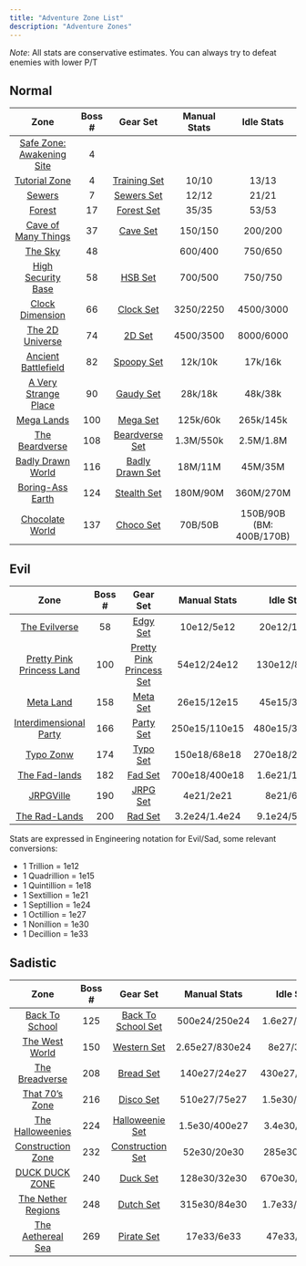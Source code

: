 ```yaml
---
title: "Adventure Zone List"
description: "Adventure Zones"
---
```


*Note*: All stats are conservative estimates. You can always try to defeat enemies with lower P/T

## Normal

| Zone                                                                                    | Boss \# | Gear Set                                                              | Manual Stats | Idle Stats                    |
| :-------------------------------------------------------------------------------------: | :-----: | :-------------------------------------------------------------------: | :----------: | :---------------------------: |
| [Safe Zone: Awakening Site](https://ngu-idle.fandom.com/wiki/Safe_Zone:_Awakening_Site) | 4       |                                                                       |              |                               |
| [Tutorial Zone](https://ngu-idle.fandom.com/wiki/Tutorial_Zone)                         | 4       | [Training Set](https://ngu-idle.fandom.com/wiki/Training_(set))       | 10/10        | 13/13                         |
| [Sewers](https://ngu-idle.fandom.com/wiki/Sewers)                                       | 7       | [Sewers Set](https://ngu-idle.fandom.com/wiki/Sewers_(set))           | 12/12        | 21/21                         |
| [Forest](https://ngu-idle.fandom.com/wiki/Forest)                                       | 17      | [Forest Set](https://ngu-idle.fandom.com/wiki/Forest_(set))           | 35/35        | 53/53                         |
| [Cave of Many Things](https://ngu-idle.fandom.com/wiki/Cave_of_Many_Things)             | 37      | [Cave Set](https://ngu-idle.fandom.com/wiki/Cave_(set))               | 150/150      | 200/200                       |
| [The Sky](https://ngu-idle.fandom.com/wiki/The_Sky)                                     | 48      |                                                                       | 600/400      | 750/650                       |
| [High Security Base](https://ngu-idle.fandom.com/wiki/High_Security_Base)               | 58      | [HSB Set](https://ngu-idle.fandom.com/wiki/HSB_(set))                 | 700/500      | 750/750                       |
| [Clock Dimension](https://ngu-idle.fandom.com/wiki/Clock_Dimension)                     | 66      | [Clock Set](https://ngu-idle.fandom.com/wiki/Clock_(set))             | 3250/2250    | 4500/3000                     |
| [The 2D Universe](https://ngu-idle.fandom.com/wiki/The_2D_Universe)                     | 74      | [2D Set](https://ngu-idle.fandom.com/wiki/2D_(set))                   | 4500/3500    | 8000/6000                     |
| [Ancient Battlefield](https://ngu-idle.fandom.com/wiki/Ancient_Battlefield)             | 82      | [Spoopy Set](https://ngu-idle.fandom.com/wiki/Spoopy_(set))           | 12k/10k      | 17k/16k                       |
| [A Very Strange Place](https://ngu-idle.fandom.com/wiki/A_Very_Strange_Place)           | 90      | [Gaudy Set](https://ngu-idle.fandom.com/wiki/Gaudy_(set))             | 28k/18k      | 48k/38k                       |
| [Mega Lands](https://ngu-idle.fandom.com/wiki/Mega_Lands)                               | 100     | [Mega Set](https://ngu-idle.fandom.com/wiki/Mega_(set))               | 125k/60k     | 265k/145k                     |
| [The Beardverse](https://ngu-idle.fandom.com/wiki/The_Beardverse)                       | 108     | [Beardverse Set](https://ngu-idle.fandom.com/wiki/Beardverse_(set))   | 1.3M/550k    | 2.5M/1.8M                     |
| [Badly Drawn World](https://ngu-idle.fandom.com/wiki/Badly_Drawn_World)                 | 116     | [Badly Drawn Set](https://ngu-idle.fandom.com/wiki/Badly_Drawn_(set)) | 18M/11M      | 45M/35M                       |
| [Boring-Ass Earth](https://ngu-idle.fandom.com/wiki/Boring-Ass_Earth)                   | 124     | [Stealth Set](https://ngu-idle.fandom.com/wiki/Stealth_(set))         | 180M/90M     | 360M/270M                     |
| [Chocolate World](https://ngu-idle.fandom.com/wiki/Chocolate_World)                     | 137     | [Choco Set](https://ngu-idle.fandom.com/wiki/Choco_(set))             | 70B/50B      | 150B/90B <br> (BM: 400B/170B) |

## Evil

| Zone                                                                                    | Boss \# | Gear Set                                                                                | Manual Stats  | Idle Stats    | Idle w/ BM     |
| :-------------------------------------------------------------------------------------: | :-----: | :-------------------------------------------------------------------------------------: | :-----------: | :-----------: | :------------: |
| [The Evilverse](https://ngu-idle.fandom.com/wiki/The_Evilverse)                         | 58      | [Edgy Set](https://ngu-idle.fandom.com/wiki/Edgy_(set))                                 | 10e12/5e12    | 20e12/15e12   | 53e12/24e12    |
| [Pretty Pink Princess Land](https://ngu-idle.fandom.com/wiki/Pretty_Pink_Princess_Land) | 100     | [Pretty Pink Princess Set](https://ngu-idle.fandom.com/wiki/Pretty_Pink_Princess_(set)) | 54e12/24e12   | 130e12/80e12  | 270e12/130e12  |
| [Meta Land](https://ngu-idle.fandom.com/wiki/Meta_Land)                                 | 158     | [Meta Set](https://ngu-idle.fandom.com/wiki/Meta_(set))                                 | 26e15/12e15   | 45e15/31e15   | 115e15/55e15   |
| [Interdimensional Party](https://ngu-idle.fandom.com/wiki/Interdimensional_Party)       | 166     | [Party Set](https://ngu-idle.fandom.com/wiki/Party_(set))                               | 250e15/110e15 | 480e15/310e15 | 1.45e18/550e15 |
| [Typo Zonw](https://ngu-idle.fandom.com/wiki/Typo_Zonw)                                 | 174     | [Typo Set](https://ngu-idle.fandom.com/wiki/Typo_(set))                                 | 150e18/68e18  | 270e18/240e18 | 880e18/400e18  |
| [The Fad-lands](https://ngu-idle.fandom.com/wiki/The_Fad-lands)                         | 182     | [Fad Set](https://ngu-idle.fandom.com/wiki/Fad_(set))                                   | 700e18/400e18 | 1.6e21/1.1e21 | 4e21/2e21      |
| [JRPGVille](https://ngu-idle.fandom.com/wiki/JRPGVille)                                 | 190     | [JRPG Set](https://ngu-idle.fandom.com/wiki/JRPG_(set))                                 | 4e21/2e21     | 8e21/6e21     | 20e21/14e21    |
| [The Rad-Lands](https://ngu-idle.fandom.com/wiki/The_Rad-Lands)                         | 200     | [Rad Set](https://ngu-idle.fandom.com/wiki/Rad_(set))                                   | 3.2e24/1.4e24 | 9.1e24/5.6e24 | 24e24/12e24    |

Stats are expressed in Engineering notation for Evil/Sad, some relevant conversions:
- 1 Trillion = 1e12
- 1 Quadrillion = 1e15
- 1 Quintillion = 1e18
- 1 Sextillion = 1e21
- 1 Septillion = 1e24
- 1 Octillion = 1e27
- 1 Nonillion = 1e30
- 1 Decillion = 1e33

## Sadistic

| Zone                                                                           | Boss \# | Gear Set                                                                    | Manual Stats   | Idle Stats    | Idle w/ BM    |
| :----------------------------------------------------------------------------: | :-----: | :-------------------------------------------------------------------------: | :------------: | :-----------: | :-----------: |
| [Back To School](https://ngu-idle.fandom.com/wiki/Back_To_School)              | 125     | [Back To School Set](https://ngu-idle.fandom.com/wiki/Back_To_School_(set)) | 500e24/250e24  | 1.6e27/940e24 | 4.4e27/1.4e27 |
| [The West World](https://ngu-idle.fandom.com/wiki/The_West_World)              | 150     | [Western Set](https://ngu-idle.fandom.com/wiki/Western_(set))               | 2.65e27/830e24 | 8e27/3.5e27   | 19e27/9e27    |
| [The Breadverse](https://ngu-idle.fandom.com/wiki/The_Breadverse)              | 208     | [Bread Set](https://ngu-idle.fandom.com/wiki/Bread_(set))                   | 140e27/24e27   | 430e27/240e27 | 1.2e30/270e27 |
| [That 70’s Zone](https://ngu-idle.fandom.com/wiki/That_70%27s_Zone)            | 216     | [Disco Set](https://ngu-idle.fandom.com/wiki/Disco_(set))                   | 510e27/75e27   | 1.5e30/650e27 | 4e30/1e30     |
| [The Halloweenies](https://ngu-idle.fandom.com/wiki/The_Halloweenies)          | 224     | [Halloweenie Set](https://ngu-idle.fandom.com/wiki/Halloweenie_(set))       | 1.5e30/400e27  | 3.4e30/2.6e30 | 13e30/2e30    |
| [Construction Zone](https://ngu-idle.fandom.com/wiki/Construction_Zone)        | 232     | [Construction Set](https://ngu-idle.fandom.com/wiki/Construction_(set))     | 52e30/20e30    | 285e30/75e30  | 625e30/90e30  |
| [DUCK DUCK ZONE](https://ngu-idle.fandom.com/wiki/DUCK_DUCK_ZONE)              | 240     | [Duck Set](https://ngu-idle.fandom.com/wiki/Duck_(set))                     | 128e30/32e30   | 670e30/180e30 | 1.2e33/220e30 |
| [The Nether Regions](https://ngu-idle.fandom.com/wiki/The_Nether_Regions)      | 248     | [Dutch Set](https://ngu-idle.fandom.com/wiki/Dutch_(set))                   | 315e30/84e30   | 1.7e33/440e30 | 2.9e33/500e30 |
| [The Aethereal Sea](https://ngu-idle.fandom.com/wiki/The_Aethereal_Sea_Part_1) | 269     | [Pirate Set](https://ngu-idle.fandom.com/wiki/Pirate_(set))                 | 17e33/6e33     | 47e33/34e33   | 122e33/54e33  |
